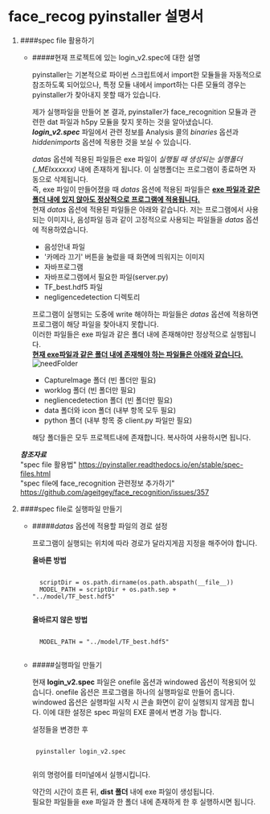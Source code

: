 # face_recog pyinstaller 설명서

1. ####spec file 활용하기
    - #####현재 프로젝트에 있는 login_v2.spec에 대한 설명  
    
      pyinstaller는 기본적으로 파이썬 스크립트에서 import한 모듈들을 자동적으로 참조하도록 되어있으나,
      특정 모듈 내에서 import하는 다른 모듈의 경우는 pyinstaller가 찾아내지 못할 때가 있습니다.
      
      제가 실행파일을 만들어 본 결과, pyinstaller가 face_recognition 모듈과 관련한 dat 파일과 h5py 모듈을 찾지 못하는 것을 알아냈습니다.
      **_login_v2.spec_** 파일에서 관련 정보를 Analysis 콜의 *binaries* 옵션과 *hiddenimports* 옵션에 적용한 것을 보실 수 있습니다.
      
      *datas* 옵션에 적용된 파일들은 exe 파일이 *실행될 때 생성되는 실행폴더(_MEIxxxxxx)* 내에 존재하게 됩니다. 이 실행폴더는 프로그램이 종료하면 자동으로 삭제됩니다.  
      즉, exe 파일이 만들어졌을 때 *datas* 옵션에 적용된 파일들은 **<u>exe 파일과 같은 폴더 내에 있지 않아도 정상적으로 프로그램에 적용됩니다.</u>**    
      현재 *datas* 옵션에 적용된 파일들은 아래와 같습니다.
      저는 프로그램에서 사용되는 이미지나, 음성파일 등과 같이 고정적으로 사용되는 파일들을 *datas* 옵션에 적용하였습니다.  
        - 음성안내 파일
        - '카메라 끄기' 버튼을 눌렀을 때 화면에 띄워지는 이미지
        - 자바프로그램
        - 자바프로그램에서 필요한 파일(server.py)
        - TF_best.hdf5 파일
        - negligencedetection 디렉토리
      
      프로그램이 실행되는 도중에 write 해야하는 파일들은 *datas* 옵션에 적용하면 프로그램이 해당 파일을 찾아내지 못합니다.  
      이러한 파일들은 exe 파일과 같은 폴더 내에 존재해야만 정상적으로 실행됩니다.  
      **<u>현재 exe파일과 같은 폴더 내에 존재해야 하는 파일들은 아래와 같습니다.</u>**  
      ![needFolder](./need.png)  
        - CaptureImage 폴더 (빈 폴더만 필요)
        - worklog 폴더 (빈 폴더만 필요)
        - negliencedetection 폴더 (빈 폴더만 필요)
        - data 폴더와 icon 폴더 (내부 항목 모두 필요)
        - python 폴더 (내부 항목 중 client.py 파일만 필요)  
        
      해당 폴더들은 모두 프로젝트내에 존재합니다. 복사하여 사용하시면 됩니다.
      
     **_참조자료_**  
     "spec file 활용법" https://pyinstaller.readthedocs.io/en/stable/spec-files.html   
     "spec file에 face_recognition 관련정보 추가하기" https://github.com/ageitgey/face_recognition/issues/357
    
2. ####spec file로 실행파일 만들기  
    - #####*datas* 옵션에 적용할 파일의 경로 설정  
    
        프로그램이 실행되는 위치에 따라 경로가 달라지게끔 지정을 해주어야 합니다.  
           
        **올바른 방법**  
        <pre><code>
        scriptDir = os.path.dirname(os.path.abspath(__file__))
        MODEL_PATH = scriptDir + os.path.sep + "../model/TF_best.hdf5"
        </code></pre>
      
        **올바르지 않은 방법**  
        <pre><code>
        MODEL_PATH = "../model/TF_best.hdf5"
        </code></pre>
        
   - #####실행파일 만들기  
     
     현재 **login_v2.spec** 파일은 onefile 옵션과 windowed 옵션이 적용되어 있습니다.
     onefile 옵션은 프로그램을 하나의 실행파일로 만들어 줍니다.  
     windowed 옵션은 실행파일 시작 시 콘솔 화면이 같이 실행되지 않게끔 합니다. 
     이에 대한 설정은 spec 파일의 EXE 콜에서 변경 가능 합니다.
     
     설정들을 변경한 후
      <pre><code>
      pyinstaller login_v2.spec
      </code></pre>
     위의 명령어를 터미널에서 실행시킵니다.

     약간의 시간이 흐른 뒤, **dist 폴더** 내에 exe 파일이 생성됩니다.  
     필요한 파일들을 exe 파일과 한 폴더 내에 존재하게 한 후 실행하시면 됩니다.
